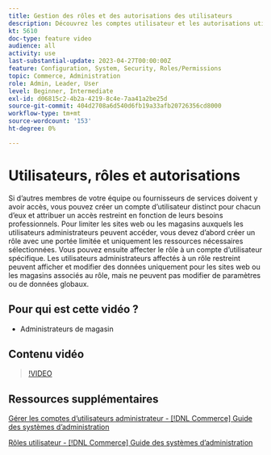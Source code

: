 ```yaml
---
title: Gestion des rôles et des autorisations des utilisateurs
description: Découvrez les comptes utilisateur et les autorisations utilisés pour contrôler l’accès au site web  [!DNL Commerce] et stocker les données dans l’administrateur.
kt: 5610
doc-type: feature video
audience: all
activity: use
last-substantial-update: 2023-04-27T00:00:00Z
feature: Configuration, System, Security, Roles/Permissions
topic: Commerce, Administration
role: Admin, Leader, User
level: Beginner, Intermediate
exl-id: d06815c2-4b2a-4219-8c4e-7aa41a2be25d
source-git-commit: 404d2708a6d540d6fb19a33afb20726356cd8000
workflow-type: tm+mt
source-wordcount: '153'
ht-degree: 0%

---
```


# Utilisateurs, rôles et autorisations

Si d’autres membres de votre équipe ou fournisseurs de services doivent y avoir accès, vous pouvez créer un compte d’utilisateur distinct pour chacun d’eux et attribuer un accès restreint en fonction de leurs besoins professionnels. Pour limiter les sites web ou les magasins auxquels les utilisateurs administrateurs peuvent accéder, vous devez d’abord créer un rôle avec une portée limitée et uniquement les ressources nécessaires sélectionnées. Vous pouvez ensuite affecter le rôle à un compte d’utilisateur spécifique. Les utilisateurs administrateurs affectés à un rôle restreint peuvent afficher et modifier des données uniquement pour les sites web ou les magasins associés au rôle, mais ne peuvent pas modifier de paramètres ou de données globaux.

## Pour qui est cette vidéo ?

- Administrateurs de magasin

## Contenu vidéo

>[!VIDEO](https://video.tv.adobe.com/v/343654?quality=12&learn=on)

## Ressources supplémentaires

[Gérer les comptes d’utilisateurs administrateur - [!DNL Commerce] Guide des systèmes d’administration](https://experienceleague.adobe.com/docs/commerce-admin/systems/user-accounts/permissions-users-all.html)

[Rôles utilisateur - [!DNL Commerce] Guide des systèmes d’administration](https://experienceleague.adobe.com/docs/commerce-admin/systems/user-accounts/permissions-user-roles.html)
